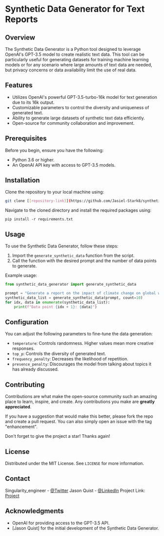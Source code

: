 # Synthetic Data Generator for Text Reports

## Overview
The Synthetic Data Generator is a Python tool designed to leverage OpenAI's GPT-3.5 model to create realistic text data. This tool can be particularly useful for generating datasets for training machine learning models or for any scenario where large amounts of text data are needed, but privacy concerns or data availability limit the use of real data.

## Features
- Utilizes OpenAI's powerful GPT-3.5-turbo-16k model for text generation due to its 16k output.
- Customizable parameters to control the diversity and uniqueness of generated text.
- Ability to generate large datasets of synthetic text data efficiently.
- Open-source for community collaboration and improvement.

## Prerequisites
Before you begin, ensure you have the following:
- Python 3.6 or higher.
- An OpenAI API key with access to GPT-3.5 models.

## Installation
Clone the repository to your local machine using:
```bash
git clone [[repository-link]](https://github.com/Jasiel-Stark8/synthetic_data_generator.git)
```
Navigate to the cloned directory and install the required packages using:
```
pip install -r requirements.txt
```

## Usage
To use the Synthetic Data Generator, follow these steps:
1. Import the `generate_synthetic_data` function from the script.
2. Call the function with the desired prompt and the number of data points to generate.

Example usage:
```python
from synthetic_data_generator import generate_synthetic_data

prompt = "Generate a report on the impact of climate change on global weather patterns."
synthetic_data_list = generate_synthetic_data(prompt, count=10)
for idx, data in enumerate(synthetic_data_list):
    print(f"Data point {idx + 1}: {data}")
```

## Configuration
You can adjust the following parameters to fine-tune the data generation:
- `temperature`: Controls randomness. Higher values mean more creative responses.
- `top_p`: Controls the diversity of generated text.
- `frequency_penalty`: Decreases the likelihood of repetition.
- `presence_penalty`: Discourages the model from talking about topics it has already discussed.

## Contributing
Contributions are what make the open-source community such an amazing place to learn, inspire, and create. Any contributions you make are **greatly appreciated**.

If you have a suggestion that would make this better, please fork the repo and create a pull request. You can also simply open an issue with the tag "enhancement".

Don't forget to give the project a star! Thanks again!

## License
Distributed under the MIT License. See `LICENSE` for more information.

## Contact
Singularity_engineer - [@Twitter](https://twitter.com/singularity_IA)
Jason Quist - [@LinkedIn](https://www.linkedin.com/in/jason-quist-4a0651261/)
Project Link: [Project](https://github.com/Jasiel-Stark8/synthetic_data_generator)

## Acknowledgments
- OpenAI for providing access to the GPT-3.5 API.
- [Jason Quist] for the initial development of the Synthetic Data Generator.
